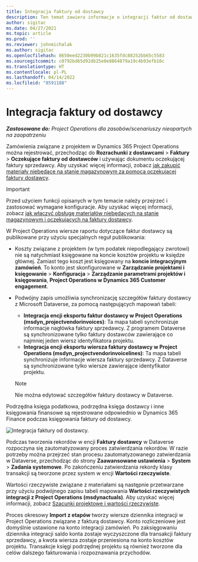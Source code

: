 ```yaml
---
title: Integracja faktury od dostawcy
description: Ten temat zawiera informacje o integracji faktur od dostawcy w Project Operations.
author: sigitac
ms.date: 04/27/2021
ms.topic: article
ms.prod: ''
ms.reviewer: johnmichalak
ms.author: sigitac
ms.openlocfilehash: 8650eed2230b99b821c1635fdc88252bb65c5583
ms.sourcegitcommit: c0792bd65d92db25e0e8864879a19c4b93efb10c
ms.translationtype: HT
ms.contentlocale: pl-PL
ms.lasthandoff: 04/14/2022
ms.locfileid: "8591188"
---
```

# <a name="vendor-invoice-integration"></a>Integracja faktury od dostawcy

_**Zastosowane do:** Project Operations dla zasobów/scenariuszy nieopartych na zaopatrzeniu_

Zamówienia związane z projektem w Dynamics 365 Project Operations można rejestrować, przechodząc do **Rozrachunki z dostawcami** > **Faktury** > **Oczekujące faktury od dostawców** i używając dokumentu oczekującej faktury sprzedawcy. Aby uzyskać więcej informacji, zobacz [jak zakupić materiały niebędące na stanie magazynowym za pomocą oczekującej faktury dostawcy](../procurement/pending-vendor-invoices.md).

> [!IMPORTANT]
> Przed użyciem funkcji opisanych w tym temacie należy przejrzeć i zastosować wymagane konfiguracje. Aby uzyskać więcej informacji, zobacz [jak włączyć obsługę materiałów niebędących na stanie magazynowym i oczekujących na faktury dostawcy](../procurement/configure-materials-nonstocked.md).

W Project Operations wiersze raportu dotyczące faktur dostawcy są publikowane przy użyciu specjalnych reguł publikowania:

- Koszty związane z projektem (w tym podatek niepodlegający zwrotowi) nie są natychmiast księgowane na koncie kosztów projektu w księdze głównej. Zamiast tego koszt jest księgowany na **koncie integracyjnym zamówień**. To konto jest skonfigurowane w **Zarządzanie projektami i księgowanie** > **Konfiguracja** > **Zarządzanie parametrami projektów i księgowania**, **Project Operations w Dynamics 365 Customer engagement**.
- Podwójny zapis umożliwia synchronizację szczegółów faktury dostawcy z Microsoft Dataverse, za pomocą następujących mapowań tabeli:

     - **Integracja encji eksportu faktur dostawcy w Project Operations (msdyn_projectvendorinvoices)**: Ta mapa tabeli synchronizuje informacje nagłówka faktury sprzedawcy. Z programem Dataverse są synchronizowane tylko faktury dostawców zawierające co najmniej jeden wiersz identyfikatora projektu.
     - **Integracja encji eksportu wiersza faktury dostawcy w Project Operations (msdyn_projectvendorinvoicelines)**: Ta mapa tabeli synchronizuje informacje wiersza faktury sprzedawcy. Z Dataverse są synchronizowane tylko wiersze zawierające identyfikator projektu.

     > [!NOTE]
     > Nie można edytować szczegółów faktury dostawcy w Dataverse.

Podrzędna księga podatkowa, podrzędna księga dostawcy i inne księgowania finansowe są rejestrowane odpowiednio w Dynamics 365 Finance podczas księgowania faktury od dostawcy.

![Integracja faktury od dostawcy.](media/DW7VendorInvoice.png)

Podczas tworzenia rekordów w encji **Faktury dostawcy** w Dataverse rozpoczyna się zautomatyzowany proces zatwierdzania rekordów. W razie potrzeby można przejrzeć stan procesu zautomatyzowanego zatwierdzania w Dataverse, przechodząc do strony **Zaawansowane ustawienia** > **System** > **Zadania systemowe**. Po zakończeniu zatwierdzania rekordy klasy transakcji są tworzone przez system w encji **Wartości rzeczywiste**.

Wartości rzeczywiste związane z materiałami są następnie przetwarzane przy użyciu podwójnego zapisu tabeli mapowania **Wartości rzeczywistych integracji z Project Operations (msdynactuals)**. Aby uzyskać więcej informacji, zobacz [Szacunki projektowe i wartości rzeczywiste](resource-dual-write-estimates-actuals.md).

Proces okresowy **Import z etapów** tworzy wiersze dziennika integracji w Project Operations związane z fakturą dostawcy. Konto rozliczeniowe jest domyślnie ustawione na konto integracji zamówień. Po zaksięgowaniu dziennika integracji saldo konta zostaje wyczyszczone dla transakcji faktury sprzedawcy, a kwota wiersza zostaje przeniesiona na konto kosztów projektu. Transakcje księgi podrzędnej projektu są również tworzone dla celów dalszego fakturowania i rozpoznawania przychodów.
